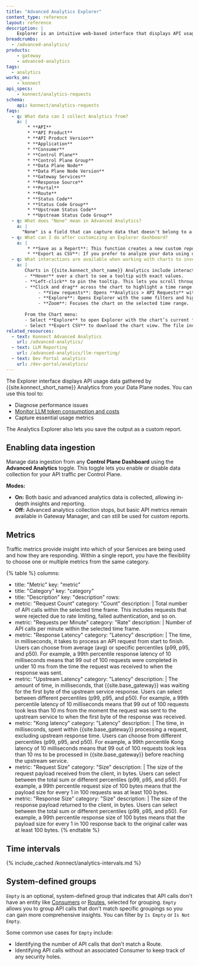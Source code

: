 ```yaml
---
title: "Advanced Analytics Explorer"
content_type: reference
layout: reference
description: | 
    Explorer is an intuitive web-based interface that displays API usage data gathered by {{site.konnect_short_name}} Analytics from your Data Plane nodes. You can use this tool to promptly diagnose performance issues, monitor LLM token consumption and costs, or capture essential usage metrics. 
breadcrumbs:
  - /advanced-analytics/
products:
    - gateway
    - advanced-analytics
tags:
  - analytics
works_on:
    - konnect
api_specs:
    - konnect/analytics-requests
schema:
    api: konnect/analytics-requests
faqs:
  - q: What data can I collect Analytics from?
    a: |
        * **API**
        * **API Product**
        * **API Product Version**
        * **Application**
        * **Consumer**
        * **Control Plane**
        * **Control Plane Group**
        * **Data Plane Node**
        * **Data Plane Node Version**
        * **Gateway Services**
        * **Response Source**
        * **Portal**
        * **Route**
        * **Status Code**
        * **Status Code Group**
        * **Upstream Status Code**
        * **Upstream Status Code Group**
  - q: What does "None" mean in Advanced Analytics?
    a: |
      "None" is a field that can capture data that doesn't belong to a specific category.
  - q: What can I do after customizing an Explorer dashboard?
    a: |
        * **Save as a Report**: This function creates a new custom report based on your current view, allowing you to revisit these specific insights at a later time.
        * **Export as CSV**: If you prefer to analyze your data using other tools, you can download the current view as a CSV file, making it portable and ready for further analysis elsewhere.   
  - q: What interactions are available when working with charts to investigate my data?
    a: |
       Charts in {{site.konnect_short_name}} Analytics include interactive options to help you investigate data:
       - **Hover** over a chart to see a tooltip with exact values.
       - **Left-click** to pin the tooltip. This lets you scroll through long lists or drag the tooltip to a different spot.
       - **Click and drag** across the chart to highlight a time range. When you release, choose one of the following actions: 
            - **View requests**: Opens **Analytics > API Requests** with a filtered list of matching calls.
            - **Explore**: Opens Explorer with the same filters and highlighted time window, so you can add group-bys and extra filters.
            - **Zoom**: Focuses the chart on the selected time range.
       
       From the Chart menu:
       - Select **Explore** to open Explorer with the chart’s current filters and time range, without highlighting first.
       - Select **Export CSV** to download the chart view. The file includes the current filters and time window.
related_resources:
  - text: Konnect Advanced Analytics
    url: /advanced-analytics/
  - text: LLM Reporting
    url: /advanced-analytics/llm-reporting/
  - text: Dev Portal analytics
    url: /dev-portal/analytics/
---
```


The Explorer interface displays API usage data gathered by {{site.konnect_short_name}} Analytics from your Data Plane nodes. You can use this tool to:
* Diagnose performance issues
* [Monitor LLM token consumption and costs](/advanced-analytics/llm-reporting/)
* Capture essential usage metrics

The Analytics Explorer also lets you save the output as a custom report.

## Enabling data ingestion

Manage data ingestion from any **Control Plane Dashboard** using the **Advanced Analytics** toggle. 
This toggle lets you enable or disable data collection for your API traffic per Control Plane.

**Modes:**
- **On:** Both basic and advanced analytics data is collected, allowing in-depth insights and reporting.
- **Off:** Advanced analytics collection stops, but basic API metrics remain available in Gateway Manager, 
and can still be used for custom reports.

## Metrics

Traffic metrics provide insight into which of your Services are being used and how they are responding. 
Within a single report, you have the flexibility to choose one or multiple metrics from the same category.

<!--vale off-->
{% table %}
columns:
  - title: "Metric"
    key: "metric"
  - title: "Category"
    key: "category"
  - title: "Description"
    key: "description"
rows:
  - metric: "Request Count"
    category: "Count"
    description: |
      Total number of API calls within the selected time frame. This includes requests that were rejected due to rate limiting, failed authentication, and so on.
  - metric: "Requests per Minute"
    category: "Rate"
    description: |
      Number of API calls per minute within the selected time frame.
  - metric: "Response Latency"
    category: "Latency"
    description: |
      The time, in milliseconds, it takes to process an API request from start to finish. Users can choose from average (avg) or specific percentiles (p99, p95, and p50). For example, a 99th percentile response latency of 10 milliseconds means that 99 out of 100 requests were completed in under 10 ms from the time the request was received to when the response was sent.
  - metric: "Upstream Latency"
    category: "Latency"
    description: |
      The amount of time, in milliseconds, that {{site.base_gateway}} was waiting for the first byte of the upstream service response. Users can select between different percentiles (p99, p95, and p50). For example, a 99th percentile latency of 10 milliseconds means that 99 out of 100 requests took less than 10 ms from the moment the request was sent to the upstream service to when the first byte of the response was received.
  - metric: "Kong latency"
    category: "Latency"
    description: |
      The time, in milliseconds, spent within {{site.base_gateway}} processing a request, excluding upstream response time. Users can choose from different percentiles (p99, p95, and p50). For example, a 99th percentile Kong latency of 10 milliseconds means that 99 out of 100 requests took less than 10 ms to be processed in {{site.base_gateway}} before reaching the upstream service.
  - metric: "Request Size"
    category: "Size"
    description: |
      The size of the request payload received from the client, in bytes. Users can select between the total sum or different percentiles (p99, p95, and p50). For example, a 99th percentile request size of 100 bytes means that the payload size for every 1 in 100 requests was at least 100 bytes.
  - metric: "Response Size"
    category: "Size"
    description: |
      The size of the response payload returned to the client, in bytes. Users can select between the total sum or different percentiles (p99, p95, and p50). For example, a 99th percentile response size of 100 bytes means that the payload size for every 1 in 100 response back to the original caller was at least 100 bytes.
{% endtable %}
<!--vale on-->

## Time intervals

{% include_cached /konnect/analytics-intervals.md %}

## System-defined groups

`Empty` is an optional, system-defined group that indicates that API calls don't have an entity like [Consumers](/gateway/entities/consumer/) or [Routes](/gateway/entities/route), selected for grouping. `Empty` allows you to group API calls that don't match specific groupings so you can gain more comprehensive insights. You can filter by `Is Empty` or `Is Not Empty`. 

Some common use cases for `Empty` include:
* Identifying the number of API calls that don't match a Route.
* Identifying API calls without an associated Consumer to keep track of any security holes.
